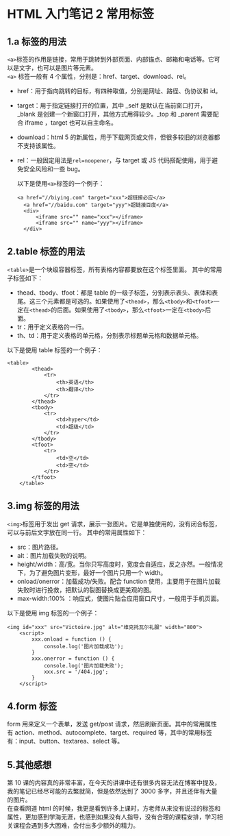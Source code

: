 ﻿# HTML 入门笔记 2 常用标签

## 1.a 标签的用法

`<a>`标签的作用是链接，常用于跳转到外部页面、内部锚点、邮箱和电话等。它可以是文字，也可以是图片等元素。
<br> `<a>` 标签一般有 4 个属性，分别是：href、target、download、rel。

- href：用于指向跳转的目标，有四种取值，分别是网址、路径、伪协议和 id。
- target：用于指定链接打开的位置，其中 \_self 是默认在当前窗口打开，\_blank 是创建一个新窗口打开，其他方式用得较少。\_top 和 \_parent 需要配合 iframe ，target 也可以自主命名。
- download：html 5 的新属性，用于下载网页或文件，但很多较旧的浏览器都不支持该属性。
- rel：一般固定用法是`rel=noopener`，与 target 或 JS 代码搭配使用，用于避免安全风险和一些 bug。

  以下是使用`<a>`标签的一个例子：

  ```
  <a href="//biying.com" target="xxx">超链接必应</a>
    <a href="//baidu.com" target="yyy">超链接百度</a>
    <div>
        <iframe src="" name="xxx"></iframe>
        <iframe src="" name="yyy"></iframe>
    </div>
  ```

## 2.table 标签的用法

`<table>`是一个块级容器标签，所有表格内容都要放在这个标签里面。
其中的常用子标签如下：

- thead、tbody、tfoot：都是 table 的一级子标签，分别表示表头、表体和表尾。这三个元素都是可选的。如果使用了`<thead>`，那么`<tbody>`和`<tfoot>`一定在`<thead>`的后面。如果使用了`<tbody>`，那么`<tfoot>`一定在`<tbody>`后面。
- tr：用于定义表格的一行。
- th、td：用于定义表格的单元格，分别表示标题单元格和数据单元格。

以下是使用 table 标签的一个例子：

```
<table>
        <thead>
            <tr>
                <th>英语</th>
                <th>翻译</th>
            </tr>
        </thead>
        <tbody>
            <tr>
                <td>hyper</td>
                <td>超级</td>
            </tr>
        </tbody>
        <tfoot>
            <tr>
                <td>空</td>
                <td>空</td>
            </tr>
        </tfoot>
    </table>
```

## 3.img 标签的用法

`<img>`标签用于发出 get 请求，展示一张图片。它是单独使用的，没有闭合标签，可以与前后文字放在同一行。
其中的常用属性如下：

- src：图片路径。
- alt：图片加载失败的说明。
- height/width：高/宽。当你只写高度时，宽度会自适应，反之亦然。一般情况下，为了避免图片变形，最好一个图片只用一个 width。
- onload/onerror：加载成功/失败。配合 function 使用，主要用于在图片加载失败时进行挽救，把默认的裂图替换成更美观的图。
- max-width:100% ：响应式，使图片贴合应用窗口尺寸，一般用于手机页面。

以下是使用 img 标签的一个例子：

```
<img id="xxx" src="Victoire.jpg" alt="维克托瓦尔礼服" width="800">
    <script>
        xxx.onload = function () {
            console.log('图片加载成功');
        }
        xxx.onerror = function () {
            console.log('图片加载失败');
            xxx.src = '/404.jpg';
        }
    </script>
```

## 4.form 标签

form 用来定义一个表单，发送 get/post 请求，然后刷新页面。其中的常用属性有 action、method、autocomplete、target、required 等，其中的常用标签有：input、button、textarea、select 等。

## 5.其他感想

第 10 课的内容真的非常丰富，在今天的讲课中还有很多内容无法在博客中提及，我的笔记已经尽可能的去繁就简，但是依然达到了 3000 多字，并且还伴有大量的图片。
<br>在查看网道 html 的时候，我更是看到许多上课时，方老师从来没有说过的标签和属性，更加感到学海无涯，也感到如果没有人指导，没有合理的课程安排，学习相关课程会遇到多大困难，会付出多少额外的精力。
